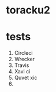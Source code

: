 # toracku2

tests
=============================

1. Circleci
2. Wrecker 
3. Travis
4. Xavi ci
5. Quvet xic
6. 



